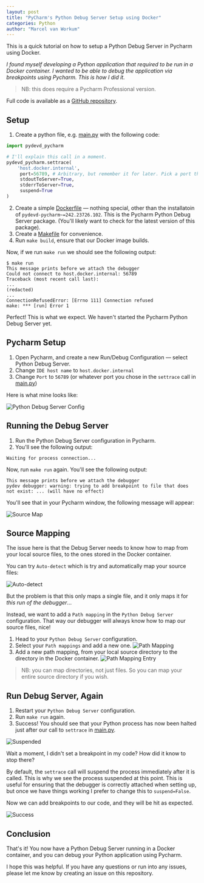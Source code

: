 ```yaml
---
layout: post
title: "PyCharm's Python Debug Server Setup using Docker"
categories: Python
author: "Marcel van Workum"
---
```

This is a quick tutorial on how to setup a Python Debug Server in Pycharm using Docker.

_I found myself developing a Python application that required to be run in a Docker container. I wanted to be able to debug the application via breakpoints using Pycharm. This is how I did it._

> NB: this does require a Pycharm Professional version.

Full code is available as a [GitHub repository](https://github.com/marcelvanworkum/pycharm-python-debug-server-docker).

## Setup

1. Create a python file, e.g. [main.py](https://github.com/marcelvanworkum/pycharm-python-debug-server-docker/blob/main/main.py) with the following code:

```python
import pydevd_pycharm

# I'll explain this call in a moment.
pydevd_pycharm.settrace(
    'host.docker.internal',
     port=56789, # Arbitrary, but remember it for later. Pick a port that is not in use.
     stdoutToServer=True,
     stderrToServer=True,
     suspend=True
)
```

2. Create a simple [Dockerfile](https://github.com/marcelvanworkum/pycharm-python-debug-server-docker/blob/main/Dockerfile) — nothing special, other than the installatoin of `pydevd-pycharm~=242.23726.102`. This is the Pycharm Python Debug Server package. (You'll likely want to check for the latest version of this package).
3. Create a [Makefile](https://github.com/marcelvanworkum/pycharm-python-debug-server-docker/blob/main/Makefile) for convenience.
4. Run `make build`, ensure that our Docker image builds.

Now, if we run `make run` we should see the following output:

```
$ make run
This message prints before we attach the debugger
Could not connect to host.docker.internal: 56789
Traceback (most recent call last):
...
(redacted)
...
ConnectionRefusedError: [Errno 111] Connection refused
make: *** [run] Error 1
```

Perfect! This is what we expect. We haven't started the Pycharm Python Debug Server yet.

## Pycharm Setup

1. Open Pycharm, and create a new Run/Debug Configuration — select Python Debug Server.
2. Change `IDE host name` to `host.docker.internal`
3. Change `Port` to `56789` (or whatever port you chose in the `settrace` call in [main.py](https://github.com/marcelvanworkum/pycharm-python-debug-server-docker/blob/main/main.py))

Here is what mine looks like:

![Python Debug Server Config](/assets/2024-10-31-python-debug-server-docker/config.png "Python Debug Server Configuration")

## Running the Debug Server

1. Run the Python Debug Server configuration in Pycharm.
2. You'll see the following output:

```
Waiting for process connection...
```

Now, run `make run` again. You'll see the following output:

```
This message prints before we attach the debugger
pydev debugger: warning: trying to add breakpoint to file that does not exist: ... (will have no effect)
```

You'll see that in your Pycharm window, the following message will appear:

![Source Map](/assets/2024-10-31-python-debug-server-docker/source_map.png "Source Map")

## Source Mapping

The issue here is that the Debug Server needs to know how to map from your local source files, to the ones stored in the Docker container.

You can try `Auto-detect` which is try and automatically map your source files:

![Auto-detect](/assets/2024-10-31-python-debug-server-docker/auto.png "Auto Detect mapping")

But the problem is that this only maps a single file, and it only maps it for _this run of the debugger_...

Instead, we want to add a `Path mapping` in the `Python Debug Server` configuration. That way our debugger will always know how to map our source files, nice!

1. Head to your `Python Debug Server` configuration.
2. Select your `Path mappings` and add a new one.
![Path Mapping](/assets/2024-10-31-python-debug-server-docker/config_path_map.png "Path Mapping Option")
3. Add a new path mapping, from your local source directory to the directory in the Docker container.
![Path Mapping Entry](/assets/2024-10-31-python-debug-server-docker/config_path_map_detail.png "Path Mapping Detail")

> NB: you can map directories, not just files. So you can map your entire source directory if you wish.

## Run Debug Server, Again

1. Restart your `Python Debug Server` configuration.
2. Run `make run` again.
3. Success! You should see that your Python process has now been halted just after our call to `settrace` in [main.py](https://github.com/marcelvanworkum/pycharm-python-debug-server-docker/blob/main/main.py).

![Suspended](/assets/2024-10-31-python-debug-server-docker/suspend.png "Suspended")

Wait a moment, I didn't set a breakpoint in my code? How did it know to stop there?

By default, the `settrace` call will suspend the process immediately after it is called. This is why we see the process suspended at this point. This is useful for ensuring that the debugger is correctly attached when setting up, but once we have things working I prefer to change this to `suspend=False`.

Now we can add breakpoints to our code, and they will be hit as expected.

![Success](/assets/2024-10-31-python-debug-server-docker/success.png "Success")

## Conclusion

That's it! You now have a Python Debug Server running in a Docker container, and you can debug your Python application using Pycharm.

I hope this was helpful. If you have any questions or run into any issues, please let me know by creating an issue on this repository.
